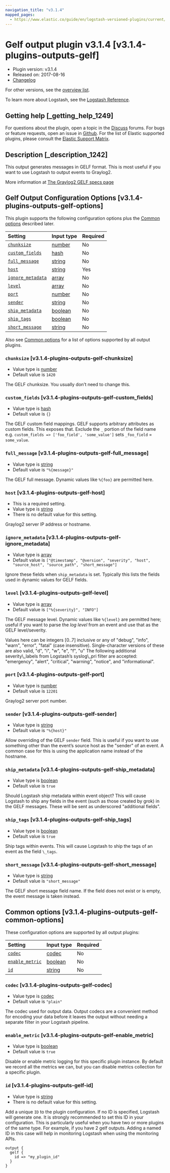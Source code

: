 ```yaml
---
navigation_title: "v3.1.4"
mapped_pages:
  - https://www.elastic.co/guide/en/logstash-versioned-plugins/current/v3.1.4-plugins-outputs-gelf.html
---
```


# Gelf output plugin v3.1.4 [v3.1.4-plugins-outputs-gelf]

* Plugin version: v3.1.4
* Released on: 2017-08-16
* [Changelog](https://github.com/logstash-plugins/logstash-output-gelf/blob/v3.1.4/CHANGELOG.md)

For other versions, see the [overview list](output-gelf-index.md).

To learn more about Logstash, see the [Logstash Reference](https://www.elastic.co/guide/en/logstash/current/index.html).

## Getting help [_getting_help_1249]

For questions about the plugin, open a topic in the [Discuss](http://discuss.elastic.co) forums. For bugs or feature requests, open an issue in [Github](https://github.com/logstash-plugins/logstash-output-gelf). For the list of Elastic supported plugins, please consult the [Elastic Support Matrix](https://www.elastic.co/support/matrix#matrix_logstash_plugins).

## Description [_description_1242]

This output generates messages in GELF format. This is most useful if you want to use Logstash to output events to Graylog2.

More information at [The Graylog2 GELF specs page](http://graylog2.org/gelf#specs)

## Gelf Output Configuration Options [v3.1.4-plugins-outputs-gelf-options]

This plugin supports the following configuration options plus the [Common options](v3-1-4-plugins-outputs-gelf.md#v3.1.4-plugins-outputs-gelf-common-options) described later.

| Setting | Input type | Required |
| :- | :- | :- |
| [`chunksize`](v3-1-4-plugins-outputs-gelf.md#v3.1.4-plugins-outputs-gelf-chunksize) | [number](/lsr/value-types.md#number) | No |
| [`custom_fields`](v3-1-4-plugins-outputs-gelf.md#v3.1.4-plugins-outputs-gelf-custom_fields) | [hash](/lsr/value-types.md#hash) | No |
| [`full_message`](v3-1-4-plugins-outputs-gelf.md#v3.1.4-plugins-outputs-gelf-full_message) | [string](/lsr/value-types.md#string) | No |
| [`host`](v3-1-4-plugins-outputs-gelf.md#v3.1.4-plugins-outputs-gelf-host) | [string](/lsr/value-types.md#string) | Yes |
| [`ignore_metadata`](v3-1-4-plugins-outputs-gelf.md#v3.1.4-plugins-outputs-gelf-ignore_metadata) | [array](/lsr/value-types.md#array) | No |
| [`level`](v3-1-4-plugins-outputs-gelf.md#v3.1.4-plugins-outputs-gelf-level) | [array](/lsr/value-types.md#array) | No |
| [`port`](v3-1-4-plugins-outputs-gelf.md#v3.1.4-plugins-outputs-gelf-port) | [number](/lsr/value-types.md#number) | No |
| [`sender`](v3-1-4-plugins-outputs-gelf.md#v3.1.4-plugins-outputs-gelf-sender) | [string](/lsr/value-types.md#string) | No |
| [`ship_metadata`](v3-1-4-plugins-outputs-gelf.md#v3.1.4-plugins-outputs-gelf-ship_metadata) | [boolean](/lsr/value-types.md#boolean) | No |
| [`ship_tags`](v3-1-4-plugins-outputs-gelf.md#v3.1.4-plugins-outputs-gelf-ship_tags) | [boolean](/lsr/value-types.md#boolean) | No |
| [`short_message`](v3-1-4-plugins-outputs-gelf.md#v3.1.4-plugins-outputs-gelf-short_message) | [string](/lsr/value-types.md#string) | No |

Also see [Common options](v3-1-4-plugins-outputs-gelf.md#v3.1.4-plugins-outputs-gelf-common-options) for a list of options supported by all output plugins.

### `chunksize` [v3.1.4-plugins-outputs-gelf-chunksize]

* Value type is [number](/lsr/value-types.md#number)
* Default value is `1420`

The GELF chunksize. You usually don’t need to change this.

### `custom_fields` [v3.1.4-plugins-outputs-gelf-custom_fields]

* Value type is [hash](/lsr/value-types.md#hash)
* Default value is `{}`

The GELF custom field mappings. GELF supports arbitrary attributes as custom fields. This exposes that. Exclude the `_` portion of the field name e.g. `custom_fields => ['foo_field', 'some_value']` sets `_foo_field` = `some_value`.

### `full_message` [v3.1.4-plugins-outputs-gelf-full_message]

* Value type is [string](/lsr/value-types.md#string)
* Default value is `"%{message}"`

The GELF full message. Dynamic values like `%{foo}` are permitted here.

### `host` [v3.1.4-plugins-outputs-gelf-host]

* This is a required setting.
* Value type is [string](/lsr/value-types.md#string)
* There is no default value for this setting.

Graylog2 server IP address or hostname.

### `ignore_metadata` [v3.1.4-plugins-outputs-gelf-ignore_metadata]

* Value type is [array](/lsr/value-types.md#array)
* Default value is `["@timestamp", "@version", "severity", "host", "source_host", "source_path", "short_message"]`

Ignore these fields when `ship_metadata` is set. Typically this lists the fields used in dynamic values for GELF fields.

### `level` [v3.1.4-plugins-outputs-gelf-level]

* Value type is [array](/lsr/value-types.md#array)
* Default value is `["%{severity}", "INFO"]`

The GELF message level. Dynamic values like `%{level}` are permitted here; useful if you want to parse the *log level* from an event and use that as the GELF level/severity.

Values here can be integers \[0..7] inclusive or any of "debug", "info", "warn", "error", "fatal" (case insensitive). Single-character versions of these are also valid, "d", "i", "w", "e", "f", "u" The following additional severity\\\_labels from Logstash’s syslog\\\_pri filter are accepted: "emergency", "alert", "critical", "warning", "notice", and "informational".

### `port` [v3.1.4-plugins-outputs-gelf-port]

* Value type is [number](/lsr/value-types.md#number)
* Default value is `12201`

Graylog2 server port number.

### `sender` [v3.1.4-plugins-outputs-gelf-sender]

* Value type is [string](/lsr/value-types.md#string)
* Default value is `"%{host}"`

Allow overriding of the GELF `sender` field. This is useful if you want to use something other than the event’s source host as the "sender" of an event. A common case for this is using the application name instead of the hostname.

### `ship_metadata` [v3.1.4-plugins-outputs-gelf-ship_metadata]

* Value type is [boolean](/lsr/value-types.md#boolean)
* Default value is `true`

Should Logstash ship metadata within event object? This will cause Logstash to ship any fields in the event (such as those created by grok) in the GELF messages. These will be sent as underscored "additional fields".

### `ship_tags` [v3.1.4-plugins-outputs-gelf-ship_tags]

* Value type is [boolean](/lsr/value-types.md#boolean)
* Default value is `true`

Ship tags within events. This will cause Logstash to ship the tags of an event as the field `\_tags`.

### `short_message` [v3.1.4-plugins-outputs-gelf-short_message]

* Value type is [string](/lsr/value-types.md#string)
* Default value is `"short_message"`

The GELF short message field name. If the field does not exist or is empty, the event message is taken instead.

## Common options [v3.1.4-plugins-outputs-gelf-common-options]

These configuration options are supported by all output plugins:

| Setting | Input type | Required |
| :- | :- | :- |
| [`codec`](v3-1-4-plugins-outputs-gelf.md#v3.1.4-plugins-outputs-gelf-codec) | [codec](/lsr/value-types.md#codec) | No |
| [`enable_metric`](v3-1-4-plugins-outputs-gelf.md#v3.1.4-plugins-outputs-gelf-enable_metric) | [boolean](/lsr/value-types.md#boolean) | No |
| [`id`](v3-1-4-plugins-outputs-gelf.md#v3.1.4-plugins-outputs-gelf-id) | [string](/lsr/value-types.md#string) | No |

### `codec` [v3.1.4-plugins-outputs-gelf-codec]

* Value type is [codec](/lsr/value-types.md#codec)
* Default value is `"plain"`

The codec used for output data. Output codecs are a convenient method for encoding your data before it leaves the output without needing a separate filter in your Logstash pipeline.

### `enable_metric` [v3.1.4-plugins-outputs-gelf-enable_metric]

* Value type is [boolean](/lsr/value-types.md#boolean)
* Default value is `true`

Disable or enable metric logging for this specific plugin instance. By default we record all the metrics we can, but you can disable metrics collection for a specific plugin.

### `id` [v3.1.4-plugins-outputs-gelf-id]

* Value type is [string](/lsr/value-types.md#string)
* There is no default value for this setting.

Add a unique `ID` to the plugin configuration. If no ID is specified, Logstash will generate one. It is strongly recommended to set this ID in your configuration. This is particularly useful when you have two or more plugins of the same type. For example, if you have 2 gelf outputs. Adding a named ID in this case will help in monitoring Logstash when using the monitoring APIs.

```
output {
  gelf {
    id => "my_plugin_id"
  }
}
```
